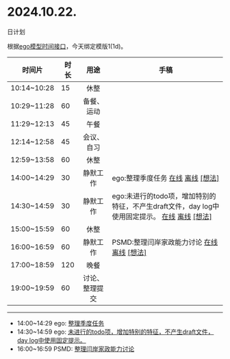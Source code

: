 # 2024.10.22.
日计划

根据[ego模型时间接口](https://gitee.com/hyg/blog/blob/master/timeflow.md)，今天绑定模版1(1d)。

| 时间片 | 时长 | 用途 | 手稿 |
| --- | --- | :---: | --- |
| 10:14~10:28 | 15 | 休整 |  |
| 10:29~11:28 | 60 | 备餐、运动 |  |
| 11:29~12:13 | 45 | 午餐 |  |
| 12:14~12:58 | 45 | 会议、自习 |  |
| 12:59~13:58 | 60 | 休整 |  |
| 14:00~14:29 | 30 | 静默工作 | ego:整理季度任务 [在线](http://simp.ly/p/8t3vlk) [离线](../../draft/2024/10/20241022140000.md) <a href="mailto:huangyg@mars22.com?subject=关于2024.10.22.[ego:整理季度任务]任务&body=日期: 20241022%0D%0A序号: 5%0D%0A手稿:../../draft/2024/10/20241022140000.md%0D%0A---请勿修改邮件主题及以上内容 从下一行开始写您的想法---%0D%0A">[想法]</a> |
| 14:30~14:59 | 30 | 静默工作 | ego:未进行的todo项，增加特别的特征，不产生draft文件，day log中使用固定提示。 [在线](http://simp.ly/p/5k9gJy) [离线](../../draft/2024/10/20241022143000.md) <a href="mailto:huangyg@mars22.com?subject=关于2024.10.22.[ego:未进行的todo项，增加特别的特征，不产生draft文件，day log中使用固定提示。]任务&body=日期: 20241022%0D%0A序号: 6%0D%0A手稿:../../draft/2024/10/20241022143000.md%0D%0A---请勿修改邮件主题及以上内容 从下一行开始写您的想法---%0D%0A">[想法]</a> |
| 15:00~15:59 | 60 | 休整 |  |
| 16:00~16:59 | 60 | 静默工作 | PSMD:整理闫岸家政能力讨论 [在线](http://simp.ly/p/4QDThK) [离线](../../draft/2024/10/20241022160000.md) <a href="mailto:huangyg@mars22.com?subject=关于2024.10.22.[PSMD:整理闫岸家政能力讨论]任务&body=日期: 20241022%0D%0A序号: 8%0D%0A手稿:../../draft/2024/10/20241022160000.md%0D%0A---请勿修改邮件主题及以上内容 从下一行开始写您的想法---%0D%0A">[想法]</a> |
| 17:00~18:59 | 120 | 晚餐 |  |
| 19:00~19:59 | 60 | 讨论、整理提交 |  |

---

- 14:00~14:29	ego: [整理季度任务](../../draft/2024/10/20241022.01.md)
- 14:30~14:59	ego: [未进行的todo项，增加特别的特征，不产生draft文件，day log中使用固定提示。](../../draft/2024/10/20241022.02.md)
- 16:00~16:59	PSMD: [整理闫岸家政能力讨论](../../draft/2024/10/20241022.03.md)
